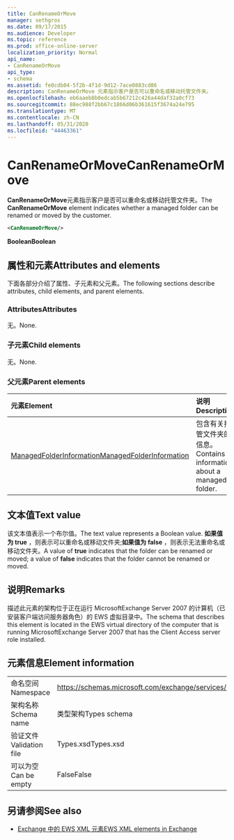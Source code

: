 ```yaml
---
title: CanRenameOrMove
manager: sethgros
ms.date: 09/17/2015
ms.audience: Developer
ms.topic: reference
ms.prod: office-online-server
localization_priority: Normal
api_name:
- CanRenameOrMove
api_type:
- schema
ms.assetid: fe0cdb04-5f2b-4f1d-9d12-7ace0883cd86
description: CanRenameOrMove 元素指示客户是否可以重命名或移动托管文件夹。
ms.openlocfilehash: eb6aaeb8b0edcab5b67212c426a44daf32a0cf73
ms.sourcegitcommit: 88ec988f2bb67c1866d06b361615f3674a24e795
ms.translationtype: MT
ms.contentlocale: zh-CN
ms.lasthandoff: 05/31/2020
ms.locfileid: "44463361"
---
```

# <a name="canrenameormove"></a><span data-ttu-id="01c08-103">CanRenameOrMove</span><span class="sxs-lookup"><span data-stu-id="01c08-103">CanRenameOrMove</span></span>

<span data-ttu-id="01c08-104">**CanRenameOrMove**元素指示客户是否可以重命名或移动托管文件夹。</span><span class="sxs-lookup"><span data-stu-id="01c08-104">The **CanRenameOrMove** element indicates whether a managed folder can be renamed or moved by the customer.</span></span> 
  
```xml
<CanRenameOrMove/>
```

 <span data-ttu-id="01c08-105">**Boolean**</span><span class="sxs-lookup"><span data-stu-id="01c08-105">**Boolean**</span></span>
## <a name="attributes-and-elements"></a><span data-ttu-id="01c08-106">属性和元素</span><span class="sxs-lookup"><span data-stu-id="01c08-106">Attributes and elements</span></span>

<span data-ttu-id="01c08-107">下面各部分介绍了属性、子元素和父元素。</span><span class="sxs-lookup"><span data-stu-id="01c08-107">The following sections describe attributes, child elements, and parent elements.</span></span>
  
### <a name="attributes"></a><span data-ttu-id="01c08-108">Attributes</span><span class="sxs-lookup"><span data-stu-id="01c08-108">Attributes</span></span>

<span data-ttu-id="01c08-109">无。</span><span class="sxs-lookup"><span data-stu-id="01c08-109">None.</span></span>
  
### <a name="child-elements"></a><span data-ttu-id="01c08-110">子元素</span><span class="sxs-lookup"><span data-stu-id="01c08-110">Child elements</span></span>

<span data-ttu-id="01c08-111">无。</span><span class="sxs-lookup"><span data-stu-id="01c08-111">None.</span></span>
  
### <a name="parent-elements"></a><span data-ttu-id="01c08-112">父元素</span><span class="sxs-lookup"><span data-stu-id="01c08-112">Parent elements</span></span>

|<span data-ttu-id="01c08-113">**元素**</span><span class="sxs-lookup"><span data-stu-id="01c08-113">**Element**</span></span>|<span data-ttu-id="01c08-114">**说明**</span><span class="sxs-lookup"><span data-stu-id="01c08-114">**Description**</span></span>|
|:-----|:-----|
|[<span data-ttu-id="01c08-115">ManagedFolderInformation</span><span class="sxs-lookup"><span data-stu-id="01c08-115">ManagedFolderInformation</span></span>](managedfolderinformation.md) <br/> |<span data-ttu-id="01c08-116">包含有关托管文件夹的信息。</span><span class="sxs-lookup"><span data-stu-id="01c08-116">Contains information about a managed folder.</span></span>  <br/> |
   
## <a name="text-value"></a><span data-ttu-id="01c08-117">文本值</span><span class="sxs-lookup"><span data-stu-id="01c08-117">Text value</span></span>

<span data-ttu-id="01c08-118">该文本值表示一个布尔值。</span><span class="sxs-lookup"><span data-stu-id="01c08-118">The text value represents a Boolean value.</span></span> <span data-ttu-id="01c08-119">**如果值为 true** ，则表示可以重命名或移动文件夹;**如果值为 false** ，则表示无法重命名或移动文件夹。</span><span class="sxs-lookup"><span data-stu-id="01c08-119">A value of **true** indicates that the folder can be renamed or moved; a value of **false** indicates that the folder cannot be renamed or moved.</span></span> 
  
## <a name="remarks"></a><span data-ttu-id="01c08-120">说明</span><span class="sxs-lookup"><span data-stu-id="01c08-120">Remarks</span></span>

<span data-ttu-id="01c08-121">描述此元素的架构位于正在运行 MicrosoftExchange Server 2007 的计算机（已安装客户端访问服务器角色）的 EWS 虚拟目录中。</span><span class="sxs-lookup"><span data-stu-id="01c08-121">The schema that describes this element is located in the EWS virtual directory of the computer that is running MicrosoftExchange Server 2007 that has the Client Access server role installed.</span></span>
  
## <a name="element-information"></a><span data-ttu-id="01c08-122">元素信息</span><span class="sxs-lookup"><span data-stu-id="01c08-122">Element information</span></span>

|||
|:-----|:-----|
|<span data-ttu-id="01c08-123">命名空间</span><span class="sxs-lookup"><span data-stu-id="01c08-123">Namespace</span></span>  <br/> |https://schemas.microsoft.com/exchange/services/2006/types  <br/> |
|<span data-ttu-id="01c08-124">架构名称</span><span class="sxs-lookup"><span data-stu-id="01c08-124">Schema name</span></span>  <br/> |<span data-ttu-id="01c08-125">类型架构</span><span class="sxs-lookup"><span data-stu-id="01c08-125">Types schema</span></span>  <br/> |
|<span data-ttu-id="01c08-126">验证文件</span><span class="sxs-lookup"><span data-stu-id="01c08-126">Validation file</span></span>  <br/> |<span data-ttu-id="01c08-127">Types.xsd</span><span class="sxs-lookup"><span data-stu-id="01c08-127">Types.xsd</span></span>  <br/> |
|<span data-ttu-id="01c08-128">可以为空</span><span class="sxs-lookup"><span data-stu-id="01c08-128">Can be empty</span></span>  <br/> |<span data-ttu-id="01c08-129">False</span><span class="sxs-lookup"><span data-stu-id="01c08-129">False</span></span>  <br/> |
   
## <a name="see-also"></a><span data-ttu-id="01c08-130">另请参阅</span><span class="sxs-lookup"><span data-stu-id="01c08-130">See also</span></span>



- [<span data-ttu-id="01c08-131">Exchange 中的 EWS XML 元素</span><span class="sxs-lookup"><span data-stu-id="01c08-131">EWS XML elements in Exchange</span></span>](ews-xml-elements-in-exchange.md)

